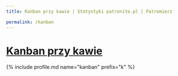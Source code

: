 ```yaml
---
title: Kanban przy kawie | Statystyki patronite.pl | Patromierz

permalink: /kanban
---
```


# [Kanban przy kawie](https://patronite.pl/kanban)

{% include profile.md name="kanban" prefix="k" %}
